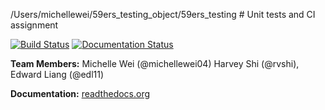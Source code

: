 /Users/michellewei/59ers_testing_object/59ers_testing # Unit tests and CI assignment

[![Build Status](https://travis-ci.org/michellewei04/59ers_testing.svg?branch=master)](https://travis-ci.org/michellewei04/59ers_testing)
[![Documentation Status](http://readthedocs.org/projects/59ers-testing/badge/?version=latest)](http://59ers-testing.readthedocs.io/en/latest/?badge=latest)

__Team Members:__ Michelle Wei (@michellewei04) Harvey Shi (@rvshi), Edward Liang (@edl11)

__Documentation:__ [readthedocs.org](http://59ers-testing.readthedocs.io/en/latest/)
